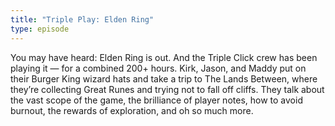 ```yaml
---
title: "Triple Play: Elden Ring"
type: episode
---
```

You may have heard: Elden Ring is out. And the Triple Click crew has been playing it — for a combined 200+ hours. Kirk, Jason, and Maddy put on their Burger King wizard hats and take a trip to The Lands Between, where they’re collecting Great Runes and trying not to fall off cliffs. They talk about the vast scope of the game, the brilliance of player notes, how to avoid burnout, the rewards of exploration, and oh so much more.